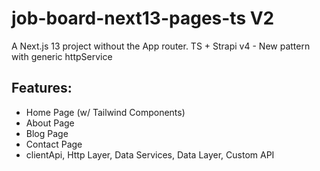 # job-board-next13-pages-ts V2

A Next.js 13 project without the App router. TS + Strapi v4 - New pattern with generic httpService

## Features:

- Home Page (w/ Tailwind Components)
- About Page
- Blog Page
- Contact Page
- clientApi, Http Layer, Data Services, Data Layer, Custom API
